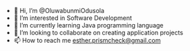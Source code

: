 - 👋 Hi, I’m @OluwabunmiOdusola
- 👀 I’m interested in Software Development
- 🌱 I’m currently learning Java programming language
- 💞️ I’m looking to collaborate on creating application projects
- 📫 How to reach me esther.prismcheck@gmail.com

<!---
OluwabunmiOdusola/OluwabunmiOdusola is a ✨ special ✨ repository because its `README.md` (this file) appears on your GitHub profile.
You can click the Preview link to take a look at your changes.
--->
